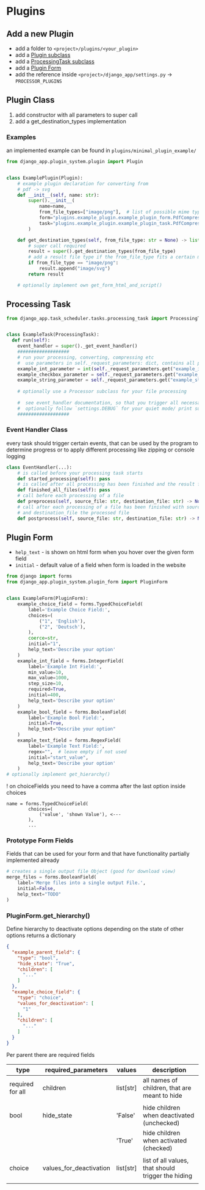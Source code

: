 # Plugins

## Add a new Plugin

* add a folder to `<project>/plugins/<your_plugin>`
* add a [Plugin subclass](#Plugin-Class)
* add a [ProcessingTask subclass](#Processing-Task)
* add a [Plugin Form](#Plugin-Form)
* add the reference inside `<project>/django_app/settings.py` -> `PROCESSOR_PLUGINS`

## Plugin Class

1. add constructor with all parameters to super call
2. add a get_destination_types implementation

### Examples
an implemented example can be found in `plugins/minimal_plugin_example/`
```python
from django_app.plugin_system.plugin import Plugin


class ExamplePlugin(Plugin):
    # example plugin declaration for converting from
    # pdf -> svg
    def __init__(self, name: str):
        super().__init__(
            name=name,
            from_file_types=["image/png"],  # list of possible mime types (https://mimetype.io/all-types/)
            form="plugins.example_plugin.example_plugin_form.PdfCompressorForm",
            task="plugins.example_plugin.example_plugin_task.PdfCompressionTask"
        )

    def get_destination_types(self, from_file_type: str = None) -> list[str]:
        # super call required
        result = super().get_destination_types(from_file_type)
        # add a result file type if the from_file_type fits a certain mime-type
        if from_file_type == "image/png":
            result.append("image/svg")
        return result

    # optionally implement own get_form_html_and_script()
```

## Processing Task

```python
from django_app.task_scheduler.tasks.processing_task import ProcessingTask


class ExampleTask(ProcessingTask):
  def run(self):
    event_handler = super()._get_event_handler()
    ###################
    # run your processing, converting, compressing etc
    #  use parameters in self._request_parameters: dict, contains all parameters from your Form
    example_int_parameter = int(self._request_parameters.get("example_int_parameter"))
    example_checkbox_parameter = self._request_parameters.get("example_checkbox_parameter") == "on"
    example_string_parameter = self._request_parameters.get("example_string_parameter")
    
    # optionally use a Processor subclass for your file processing
    
    #  see event_handler documentation, so that you trigger all necessary events
    #  optionally follow `settings.DEBUG` for your quiet mode/ print suppressing
    ###################
```
### Event Handler Class

every task should trigger certain events, that can be used by the program to determine progress or to apply different processing like zipping or console logging

```python
class EventHandler(...):
    # is called before your processing task starts
    def started_processing(self): pass
    # is called after all processing has been finished and the result files exist in the destination directory
    def finished_all_files(self): pass
    # call before each processing of a file
    def preprocess(self, source_file: str, destination_file: str) -> None: pass
    # call after each processing of a file has been finished with source_file as the unchanged starting file
    # and destination_file the processed file
    def postprocess(self, source_file: str, destination_file: str) -> None: pass
```


## Plugin Form

* `help_text` - is shown on html form when you hover over the given form field
* `initial` - default value of a field when form is loaded in the website

```python
from django import forms
from django_app.plugin_system.plugin_form import PluginForm


class ExampleForm(PluginForm):
    example_choice_field = forms.TypedChoiceField(
        label='Example Choice Field:',
        choices=(
            ("1", 'English'),
            ("2", 'Deutsch'),
        ),
        coerce=str,
        initial="1",
        help_text='Describe your option'
    )
    example_int_field = forms.IntegerField(
        label='Example Int Field:',
        min_value=10,
        max_value=1000,
        step_size=10,
        required=True,
        initial=400,
        help_text='Describe your option'
    )
    example_bool_field = forms.BooleanField(
        label='Example Bool Field:',
        initial=True,
        help_text="Describe your option"
    )
    example_text_field = forms.RegexField(
        label='Example Text Field:',
        regex="",  # leave empty if not used
        initial="start_value",
        help_text='Describe your option'
    )
# optionally implement get_hierarchy()
```

! on choiceFields you need to have a comma after the last option inside choices
```
name = forms.TypedChoiceField(
        choices=(
            ('value', 'shown Value'), <---
        ),
        ...
```

### Prototype Form Fields

Fields that can be used for your form and that have functionality partially implemented already

```python
# creates a single output file Object (good for download view)
merge_files = forms.BooleanField(
    label='Merge files into a single output File.',
    initial=False,
    help_text="TODO"
)
```

### PluginForm.get_hierarchy()

Define hierarchy to deactivate options depending on the state of other options
returns a dictionary

```json
{
  "example_parent_field": {
    "type": "bool",
    "hide_state": "True",
    "children": [
      "..."
    ]
  },
  "example_choice_field": {
    "type": "choice",
    "values_for_deactivation": [
      "1"
    ],
    "children": [
      "..."
    ]
  }
}
```

Per parent there are required fields

| type             | required_parameters      | values    | description                                        |
|------------------|--------------------------|-----------|----------------------------------------------------|
| required for all | children                 | list[str] | all names of children, that are meant to hide      |
|                  |                          |           |                                                    |
| bool             | hide_state               | 'False'   | hide children when deactivated (unchecked)         |
|                  |                          | 'True'    | hide children when activated (checked)             |
|                  |                          |           |                                                    |
| choice           | values_for_deactivation  | list[str] | list of all values, that should trigger the hiding |
|                  |                          |           |                                                    |

